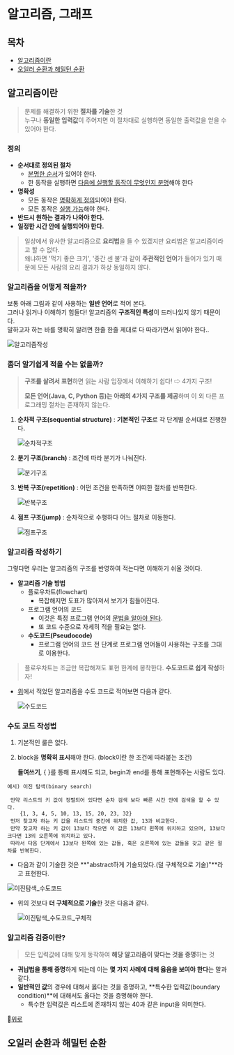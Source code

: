 # 알고리즘, 그래프

## 목차

- [알고리즘이란](#알고리즘이란)
- [오일러 순환과 해밀턴 순환](#오일러-순환과-해밀턴-순환)

## 알고리즘이란

> 문제를 해결하기 위한 **절차를 기술**한 것<br/>누구나 **동일한 입력값**이 주어지면 이 절차대로 실행하면 동일한 출력값을 얻을 수 있어야 한다.

### 정의

- **순서대로 정의된 절차**
  - <u>분명한 순서</u>가 있어야 한다.
  - 한 동작을 실행하면 <u>다음에 실행할 동작이 무엇인지 분명</u>해야 한다
- **명확성**
  - 모든 동작은 <u>명확하게 정의</u>되어야 한다.<br/>
  - 모든 동작은 <u>실행 가능</u>해야 한다.
- **반드시 원하는 결과가 나와야 한다.**
- **일정한 시간 안에 실행되어야 한다.**

> 일상에서 유사한 알고리즘으로 **요리법**을 들 수 있겠지만 요리법은 알고리즘이라고 할 수 없다.<br/>왜냐하면 '먹기 좋은 크기', '중간 센 불'과 같이 **주관적인 언어**가 들어가 있기 때문에 모든 사람의 요리 결과가 하상 동일하지 않다.

### 알고리즘을 어떻게 적을까?

보통 아래 그림과 같이 사용하는 **일반 언어**로 적어 본다. <br/>그러나 읽거나 이해하기 힘들다! 알고리즘의 **구조적인 특성**이 드러나있지 않기 때문이다.<br/>말하고자 하는 바를 명확히 알려면 한줄 한줄 제대로 다 따라가면서 읽어야 한다..

![알고리즘작성](img/알고리즘작성.jpg)

### 좀더 알기쉽게 적을 수는 없을까?

> **구조를 살려서 표현**하면 읽는 사람 입장에서 이해하기 쉽다! ⇨ 4가지 구조!
>
> **모든 언어(Java, C, Python 등)는 아래의 4가지 구조를 제공**하며 이 외 다른 프로그래밍 절차는 존재하지 않는다.

1. **순차적 구조(sequential structure)** : **기본적인 구조**로 각 단계별 순서대로 진행한다.

   ![순차적구조](img/순차적구조.JPG)

2. **분기 구조(branch)** : 조건에 따라 분기가 나눠진다.

   ![분기구조](img/분기구조.JPG)

3. **반복 구조(repetition)** : 어떤 조건을 만족하면 어떠한 절차를 반복한다.

   ![반복구조](img/반복구조.JPG)

4. **점프 구조(jump)** : 순차적으로 수행하다 어느 절차로 이동한다.

   ![점프구조](img/점프구조.JPG)

### 알고리즘 작성하기

그렇다면 우리는 알고리즘의 구조를 반영하여 적는다면 이해하기 쉬울 것이다.

- **알고리즘 기술 방법**
  - 플로우차트(flowchart)
    - 복잡해지면 도표가 많아져서 보기가 힘들어진다.
  - 프로그램 언어의 코드
    - 이것은 특정 프로그램 언어의 <u>문법을 알아야 된다</u>.
    - 또 코드 수준으로 자세히 적을 필요는 없다.
  - **수도코드(Pseudocode)**
    - 프로그램 언어의 코드 전 단계로 프로그램 언어들이 사용하는 구조를 그대로 이용한다.

> 플로우차트는 조금만 복잡해져도 표현 한계에 봉착한다. **수도코드로 쉽게 작성**하자!

- [위](#알고리즘을-어떻게-적을까?)에서 적었던 알고리즘을 수도 코드로 적어보면 다음과 같다.

  ![수도코드](img/수도코드.jpg)

### 수도 코드 작성법

1. 기본적인 룰은 없다.

2. block을 **명확히 표시**해야 한다. (block이란 한 조건에 따라붙는 조건)

   **들여쓰기**, { }를 통해 표시해도 되고, begin과 end를 통해 표현해주는 사람도 있다.

```
예시) 이진 탐색(binary search)

 만약 리스트의 키 값이 정렬되어 있다면 순차 검색 보다 빠른 시간 안에 검색을 할 수 있다.
 	{1, 3, 4, 5, 10, 13, 15, 20, 23, 32}
 먼저 찾고자 하는 키 값을 리스트의 중간에 위치한 값, 13과 비교한다.
 만약 찾고자 하는 키 값이 13보다 작으면 이 값은 13보다 왼쪽에 위치하고 있으며, 13보다 크다면 13의 오른쪽에 위치하고 있다.
 따라서 다음 단계에서 13보다 왼쪽에 있는 값들, 혹은 오른쪽에 있는 값들을 갖고 같은 절차를 반복한다.
```

- 다음과 같이 기술한 것은 **"abstract하게 기술되었다.(덜 구체적으로 기술)"**라고 표현한다.

![이진탐색_수도코드](img/이진탐색_수도코드.JPG)

- 위의 것보다 **더 구체적으로 기술**한 것은 다음과 같다.

  ![이진탐색_수도코드_구체적](img/이진탐색_수도코드_구체적.JPG)

### 알고리즘 검증이란?

> 모든 입력값에 대해 맞게 동작하여 **해당 알고리즘이 맞다는 것을 증명**하는 것

- **귀납법을 통해 증명**하게 되는데 이는 **몇 가지 사례에 대해 옳음을 보여야 한다**는 말과 같다.
- **일반적인 값**의 경우에 대해서 옳다는 것을 증명하고, **특수한 입력값(boundary condition)**에 대해서도 옳다는 것을 증명해야 한다.
  - 특수한 입력값은 리스트에 존재하지 않는 40과 같은 input을 의미한다.

🔼[위로](#목차)

## 오일러 순환과 해밀턴 순환

